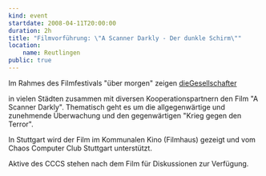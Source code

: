 ```yaml
---
kind: event
startdate: 2008-04-11T20:00:00
duration: 2h
title: "Filmvorführung: \"A Scanner Darkly - Der dunkle Schirm\""
location:
    name: Reutlingen
public: true
---
```

Im Rahmes des Filmfestivals "über morgen" zeigen [dieGesellschafter](http://diegesellschafter.de/uebermorgen/film.php?fid=20&sid=f5fc494e8fa2a7bbb3151d9b61975965)

in vielen Städten zusammen mit diversen Kooperationspartnern den Film 
"A Scanner Darkly".
Thematisch geht es um die allgegenwärtige und zunehmende Überwachung und
den gegenwärtigen "Krieg gegen den Terror".

In Stuttgart wird der Film im Kommunalen Kino (Filmhaus) gezeigt und vom
Chaos Computer Club Stuttgart unterstützt.

Aktive des CCCS stehen nach dem Film für Diskussionen zur Verfügung.


